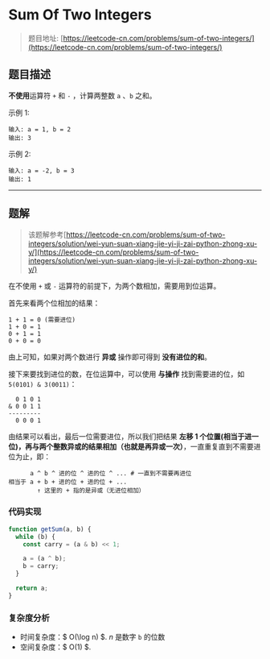 # Sum Of Two Integers

> 题目地址: [https://leetcode-cn.com/problems/sum-of-two-integers/](https://leetcode-cn.com/problems/sum-of-two-integers/)

## 题目描述

**不使用**运算符 `+` 和 `-` ​​​​​​​，计算两整数 ​​​​​​​`a` 、`b` ​​​​​​​之和。

示例 1:

```
输入: a = 1, b = 2
输出: 3
```

示例 2:

```
输入: a = -2, b = 3
输出: 1
```

------

## 题解

> 该题解参考[https://leetcode-cn.com/problems/sum-of-two-integers/solution/wei-yun-suan-xiang-jie-yi-ji-zai-python-zhong-xu-y/](https://leetcode-cn.com/problems/sum-of-two-integers/solution/wei-yun-suan-xiang-jie-yi-ji-zai-python-zhong-xu-y/)

在不使用 `+` 或 `-` 运算符的前提下，为两个数相加，需要用到位运算。

首先来看两个位相加的结果：

```
1 + 1 = 0 (需要进位)
1 + 0 = 1
0 + 1 = 1
0 + 0 = 0
```

由上可知，如果对两个数进行 **异或** 操作即可得到 **没有进位的和**。

接下来要找到进位的数，在位运算中，可以使用 **与操作** 找到需要进的位，如 `5(0101) & 3(0011)`：

```
  0 1 0 1
& 0 0 1 1
---------
  0 0 0 1
```

由结果可以看出，最后一位需要进位，所以我们把结果 **左移 1 个位置(相当于进一位)，再与两个整数异或的结果相加（也就是再异或一次）**，一直重复直到不需要进位为止，即：

```
      a ^ b ^ 进的位 ^ 进的位 ^ ... # 一直到不需要再进位
相当于 a + b + 进的位 + 进的位 + ...
        ↑ 这里的 + 指的是异或（无进位相加）
```

### 代码实现

```js
function getSum(a, b) {
  while (b) {
    const carry = (a & b) << 1;

    a = (a ^ b);
    b = carry;
  }

  return a;
}
```

### 复杂度分析

* 时间复杂度：$ O(\log n) $. $n$ 是数字 `b` 的位数
* 空间复杂度：$ O(1) $.
